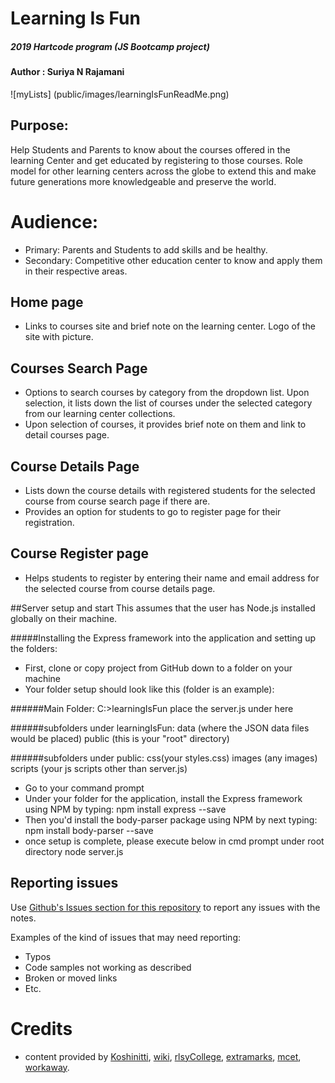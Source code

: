 # Learning Is Fun  
##### 2019 Hartcode program (JS Bootcamp project)
#### Author : Suriya N Rajamani

![myLists] (public/images/learningIsFunReadMe.png)

## Purpose:
Help Students and Parents to know about the courses offered in the learning Center and get educated by registering to those courses.
Role model for other learning centers across the globe to extend this and make future generations more knowledgeable and preserve the world.

# Audience:
- Primary: Parents and Students to add skills and be healthy.
- Secondary: Competitive other education center to know and apply them in their respective areas.

## Home page
- Links to courses site and brief note on the learning center. Logo of the site with picture.

## Courses Search Page
- Options to search courses by category from the dropdown list. Upon selection, it lists down the list of courses under the selected category from our learning center collections.
- Upon selection of courses, it provides brief note on them and link to detail courses page.

## Course Details Page
- Lists down the course details with registered students for the selected course from course search page if there are.
- Provides an option for students to go to register page for their registration.

## Course Register page
- Helps students to register by entering their name and email address for the selected course from course details page.

##Server setup and start
This assumes that the user has Node.js installed globally on their machine.

#####Installing the Express framework into the application and setting up the folders:
- First, clone or copy project from GitHub down to a folder on your machine
- Your folder setup should look like this (folder is an example):

######Main Folder:
C:>learningIsFun place the server.js under here

######subfolders under learningIsFun: 
data (where the JSON data files would be placed) public (this is your "root" directory)

######subfolders under public: 
css(your styles.css) images (any images) scripts (your js scripts other than server.js)
- Go to your command prompt
- Under your folder for the application, install the Express framework using NPM by typing:
npm install express --save
- Then you'd install the body-parser package using NPM by next typing:
npm install body-parser --save
- once setup is complete, please execute below in cmd prompt under root directory
node server.js

## Reporting issues
Use [Github's Issues section for this repository](https://github.com/Suriya1785/learningIsFun/Issues) to report any issues with the notes.

Examples of the kind of issues that may need reporting:
+ Typos
+ Code samples not working as described
+ Broken or moved links
+ Etc.

# Credits
- content provided by [Koshinitti](http://koshintti.ac.ke/courses/certificate-in-general-agriculture/), [wiki](http://www.wiki.com), [rlsyCollege](http://www.rlsycollege.ac.in/courses/ba-general),  [extramarks](https://www.extramarks.com/), [mcet](www.mcet.org/), [workaway](https://www.workaway.info/).